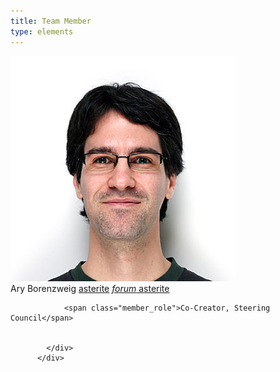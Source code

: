 ```yaml
---
title: Team Member
type: elements
---
```

<div class="team-member">
            <img src="/assets/authors/asterite.jpg">
            <div class="team-member__inner">
              <span class="member_name">Ary Borenzweig</span>
              <span class="handles">
                <span class="github_handle"><a href="https://github.com/asterite" title="GitHub profile"><i class="extra-icons github"></i> asterite</a></span>
                <span class="forum_handle"><a href="https://forum.crystal-lang.org/u/asterite" title="Crystal Forum profile"><i class="material-icons">forum</i> asterite</a></span>
              </span>

                <span class="member_role">Co-Creator, Steering Council</span>


            </div>
          </div>
